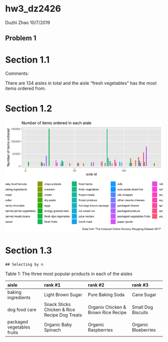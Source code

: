 hw3\_dz2426
================
Duzhi Zhao
10/7/2019

## Problem 1

# Section 1.1

Comments:

There are 134 aisles in total and the aisle “fresh vegetables” has the
most items ordered from.

# Section 1.2

![](hw3_dz2426_files/figure-gfm/unnamed-chunk-2-1.png)<!-- -->

# Section 1.3

    ## Selecting by n

Table 1: The three most popular products in each of the
aisles

| aisle                      | rank \#1                                      | rank \#2                            | rank \#3            |
| :------------------------- | :-------------------------------------------- | :---------------------------------- | :------------------ |
| baking ingredients         | Light Brown Sugar                             | Pure Baking Soda                    | Cane Sugar          |
| dog food care              | Snack Sticks Chicken & Rice Recipe Dog Treats | Organix Chicken & Brown Rice Recipe | Small Dog Biscuits  |
| packaged vegetables fruits | Organic Baby Spinach                          | Organic Raspberries                 | Organic Blueberries |
